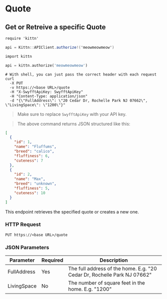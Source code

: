 # Quote

## Get or Retreive a specific Quote

```csharp
require 'kittn'

api = Kittn::APIClient.authorize!('meowmeowmeow')
```

```php
import kittn

api = kittn.authorize('meowmeowmeow')
```

```shell
# With shell, you can just pass the correct header with each request
curl
  -X PUT
  -v https://<base URL>/quote
  -H "X-SwyfftApiKey: SwyfftApiKey"
  -H "Content-Type: application/json"
  -d "{\"FullAddress\": \"20 Cedar Dr, Rochelle Park NJ 07662\", \"LivingSpace\": \"1200\"}"
```

> Make sure to replace `SwyfftApiKey` with your API key.

> The above command returns JSON structured like this:

```json
[
  {
    "id": 1,
    "name": "Fluffums",
    "breed": "calico",
    "fluffiness": 6,
    "cuteness": 7
  },
  {
    "id": 2,
    "name": "Max",
    "breed": "unknown",
    "fluffiness": 5,
    "cuteness": 10
  }
]
```

This endpoint retrieves the specified quote or creates a new one.

### HTTP Request

`PUT https://<base URL>/quote`

### JSON Parameters

Parameter | Required | Description
--------- | ------- | -----------
FullAddress | Yes | The full address of the home. E.g. "20 Cedar Dr, Rochelle Park NJ 07662"
LivingSpace | No | The number of square feet in the home. E.g. "1200"